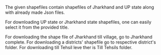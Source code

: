The given shapefiles contain shapefiles of Jharkhand and UP state along with already made Json files.

For downloading UP state or Jharkhand state shapefiles, one can easily select it from the provided title.

For downloading the shape file of Jharkhand till village, go to Jharkhand complete. For downloading a districts' shapefile go to respective district's folder. 
For downloading till Tehsil leve ther is Till Tehsils folder.
